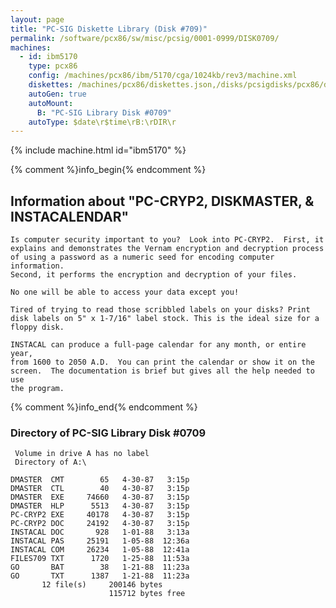```yaml
---
layout: page
title: "PC-SIG Diskette Library (Disk #709)"
permalink: /software/pcx86/sw/misc/pcsig/0001-0999/DISK0709/
machines:
  - id: ibm5170
    type: pcx86
    config: /machines/pcx86/ibm/5170/cga/1024kb/rev3/machine.xml
    diskettes: /machines/pcx86/diskettes.json,/disks/pcsigdisks/pcx86/diskettes.json
    autoGen: true
    autoMount:
      B: "PC-SIG Library Disk #0709"
    autoType: $date\r$time\rB:\rDIR\r
---
```


{% include machine.html id="ibm5170" %}

{% comment %}info_begin{% endcomment %}

## Information about "PC-CRYP2, DISKMASTER, & INSTACALENDAR"

    Is computer security important to you?  Look into PC-CRYP2.  First, it
    explains and demonstrates the Vernam encryption and decryption process
    of using a password as a numeric seed for encoding computer information.
    Second, it performs the encryption and decryption of your files.
    
    No one will be able to access your data except you!
    
    Tired of trying to read those scribbled labels on your disks? Print
    disk labels on 5" x 1-7/16" label stock. This is the ideal size for a
    floppy disk.
    
    INSTACAL can produce a full-page calendar for any month, or entire year,
    from 1600 to 2050 A.D.  You can print the calendar or show it on the
    screen.  The documentation is brief but gives all the help needed to use
    the program.
{% comment %}info_end{% endcomment %}


### Directory of PC-SIG Library Disk #0709

     Volume in drive A has no label
     Directory of A:\

    DMASTER  CMT        65   4-30-87   3:15p
    DMASTER  CTL        40   4-30-87   3:15p
    DMASTER  EXE     74660   4-30-87   3:15p
    DMASTER  HLP      5513   4-30-87   3:15p
    PC-CRYP2 EXE     40178   4-30-87   3:15p
    PC-CRYP2 DOC     24192   4-30-87   3:15p
    INSTACAL DOC       928   1-01-88   3:13a
    INSTACAL PAS     25191   1-05-88  12:36a
    INSTACAL COM     26234   1-05-88  12:41a
    FILES709 TXT      1720   1-25-88  11:53a
    GO       BAT        38   1-21-88  11:23a
    GO       TXT      1387   1-21-88  11:23a
           12 file(s)     200146 bytes
                          115712 bytes free
